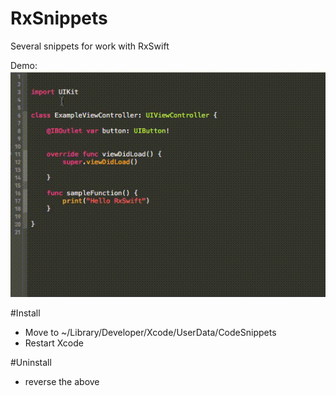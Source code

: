 

# RxSnippets

Several snippets for work with RxSwift

Demo:
![](assets/snippets.gif)

#Install
* Move to ~/Library/Developer/Xcode/UserData/CodeSnippets
* Restart Xcode

#Uninstall
* reverse the above